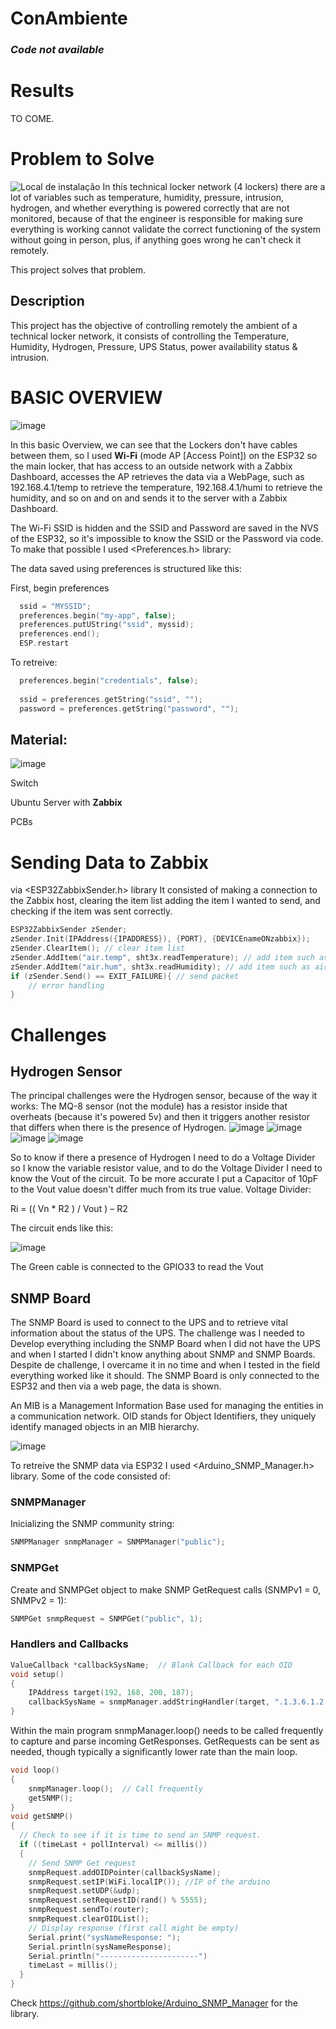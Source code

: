 # ConAmbiente
### ***Code not available***
# Results
TO COME.

# Problem to Solve
![Local de instalação](https://github.com/Bolofofopt/Projects/assets/145719526/a1acc6f5-d666-431a-a724-99f6f9e14fb0)
In this technical locker network (4 lockers) there are a lot of variables such as temperature, humidity, pressure, intrusion, hydrogen, and whether everything is powered correctly that are not monitored, because of that the engineer is responsible for making sure everything is working cannot validate the correct functioning of the system without going in person, plus, if anything goes wrong he can't check it remotely.

This project solves that problem.


## Description
This project has the objective of controlling remotely the ambient of a technical locker network, it consists of controlling the Temperature, Humidity, Hydrogen, Pressure, UPS Status, power availability status & intrusion.

# BASIC OVERVIEW
![image](https://github.com/Bolofofopt/Projects/assets/145719526/0aaafd33-6b8b-493c-b998-7722c108914d)

In this basic Overview, we can see that the Lockers don't have cables between them, so I used **Wi-Fi** (mode AP [Access Point]) on the ESP32 so the main locker, that has access to an outside network with a Zabbix Dashboard, accesses the AP retrieves the data via a WebPage, such as 192.168.4.1/temp to retrieve the temperature, 192.168.4.1/humi to retrieve the humidity, and so on and on and sends it to the server with a Zabbix Dashboard.

The Wi-Fi SSID is hidden and the SSID and Password are saved in the NVS of the ESP32, so it's impossible to know the SSID or the Password via code.
To make that possible I used <Preferences.h> library:

The data saved using preferences is structured like this:

First, begin preferences

```cpp
  ssid = "MYSSID";
  preferences.begin("my-app", false);
  preferences.putUString("ssid", myssid);
  preferences.end();
  ESP.restart
```

To retreive:
```cpp
  preferences.begin("credentials", false);
 
  ssid = preferences.getString("ssid", ""); 
  password = preferences.getString("password", "");

```


## Material:
![image](https://github.com/Bolofofopt/Projects/assets/145719526/a83d0e6c-b4b6-439e-8125-49cf28909e42)


Switch

Ubuntu Server with **Zabbix**

PCBs

# Sending Data to Zabbix
via <ESP32ZabbixSender.h> library
It consisted of making a connection to the Zabbix host, clearing the item list adding the item I wanted to send, and checking if the item was sent correctly.

```cpp
ESP32ZabbixSender zSender;
zSender.Init(IPAddress({IPADDRESS}), {PORT}, {DEVICEnameONzabbix});
zSender.ClearItem(); // clear item list
zSender.AddItem("air.temp", sht3x.readTemperature); // add item such as air temperture
zSender.AddItem("air.hum", sht3x.readHumidity); // add item such as air humidity
if (zSender.Send() == EXIT_FAILURE){ // send packet
    // error handling
}
```

# Challenges
## Hydrogen Sensor
The principal challenges were the Hydrogen sensor, because of the way it works:
  The MQ-8 sensor (not the module) has a resistor inside that overheats (because it's powered 5v) and then it triggers another resistor that differs when there is the presence of Hydrogen.
![image](https://github.com/Bolofofopt/Projects/assets/145719526/7fed941b-467f-49df-b0c2-84ad026ec0eb)
![image](https://github.com/Bolofofopt/Projects/assets/145719526/865fafb1-5018-4fa9-aa36-45f77d1b2351)
![image](https://github.com/Bolofofopt/Projects/assets/145719526/7137e6d4-4299-47e9-a321-b86748789df3)
![image](https://github.com/Bolofofopt/Projects/assets/145719526/ddcd7bb2-1ea9-4fc0-a8a9-346f98c25801)



So to know if there a presence of Hydrogen I need to do a Voltage Divider so I know the variable resistor value, and to do the Voltage Divider I need to know the Vout of the circuit. To be more accurate I put a Capacitor of 10pF to the Vout value doesn't differ much from its true value.
Voltage Divider:

Ri = (( Vn * R2 ) / Vout ) – R2 

The circuit ends like this:


![image](https://github.com/Bolofofopt/Projects/assets/145719526/2e36d4c6-7d03-4287-9450-c6602016e6c0)

The Green cable is connected to the GPIO33 to read the Vout


## SNMP Board
The SNMP Board is used to connect to the UPS and to retrieve vital information about the status of the UPS.
The challenge was I needed to Develop everything including the SNMP Board when I did not have the UPS and when I started I didn't know anything about SNMP and SNMP Boards. Despite de challenge, I overcame it in no time and when I tested in the field everything worked like it should. The SNMP Board is only connected to the ESP32 and then via a web page, the data is shown.

An MIB is a Management Information Base used for managing the entities in a communication network. OID stands for Object Identifiers, they uniquely identify managed objects in an MIB hierarchy.

![image](https://github.com/Bolofofopt/Projects/assets/145719526/483ce9e9-0645-49ec-a0cc-6cf3ad721a1a)

To retreive the SNMP data via ESP32 I used <Arduino_SNMP_Manager.h> library.
Some of the code consisted of:

### SNMPManager
Inicializing the SNMP community string:
```cpp
SNMPManager snmpManager = SNMPManager("public");
```

### SNMPGet
Create and SNMPGet object to make SNMP GetRequest calls (SNMPv1 = 0, SNMPv2 = 1):
```cpp
SNMPGet snmpRequest = SNMPGet("public", 1);
```

### Handlers and Callbacks
```cpp
ValueCallback *callbackSysName;  // Blank Callback for each OID
void setup()
{
    IPAddress target(192, 168, 200, 187);
    callbackSysName = snmpManager.addStringHandler(target, ".1.3.6.1.2.1.1.5.0", &sysNameResponse);  // Callback for SysName for target host
}
```

Within the main program snmpManager.loop() needs to be called frequently to capture and parse incoming GetResponses. GetRequests can be sent as needed, though typically a significantly lower rate than the main loop.
```cpp
void loop()
{
    snmpManager.loop();  // Call frequently
    getSNMP();
}
void getSNMP()
{
  // Check to see if it is time to send an SNMP request.
  if ((timeLast + pollInterval) <= millis())
  {
    // Send SNMP Get request
    snmpRequest.addOIDPointer(callbackSysName);
    snmpRequest.setIP(WiFi.localIP()); //IP of the arduino
    snmpRequest.setUDP(&udp);
    snmpRequest.setRequestID(rand() % 5555);
    snmpRequest.sendTo(router);
    snmpRequest.clearOIDList();
    // Display response (first call might be empty)
    Serial.print("sysNameResponse: ");
    Serial.println(sysNameResponse);
    Serial.println("----------------------")
    timeLast = millis();
  }
}
```
Check https://github.com/shortbloke/Arduino_SNMP_Manager for the library.
